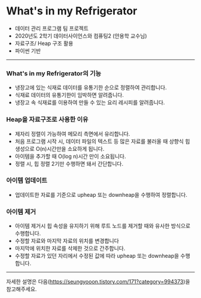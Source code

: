 # What's in my Refrigerator

* 데이터 관리 프로그램 팀 프로젝트
* 2020년도 2학기 데이터사이언스와 컴퓨팅2 (안용학 교수님)
* 자료구조/  Heap 구조 활용 
* 파이썬 기반
---
### What's in my Refrigerator의 기능
* 냉장고에 있는 식재료 데이터를 유통기한 순으로 정렬하여 관리합니다.
* 식재료 데이터의 유통기한이 임박하면 알려줍니다.
* 냉장고 속 식재료를 이용하여 만들 수 있는 요리 레시피를 알려줍니다.
### Heap을 자료구조로 사용한 이유
* 제자리 정렬이 가능하여 메모리 측면에서 유리합니다.
* 처음 프로그램 시작 시, 데이터 파일의 텍스트 등 많은 자료를 불러올 때 상향식 힙 생성으로 O(n)시간만을 소요하게 됩니다.
* 아이템을 추가할 때 O(log n)시간 만이 소요됩니다.
* 정렬 시, 힙 정렬 2기만 수행하면 돼서 간단합니다.
### 아이템 업데이트
* 업데이트한 자료를 기준으로 upheap 또는 downheap을 수행하여 정렬합니다.
### 아이템 제거 
* 아이템 제거시 힙 속성을 유지하기 위해 루트 노드를 제거할 때와 유사한 방식으로 수행합니다. 
* 수정할 자료와 마지막 자료의 위치를 변경합니다 
* 마지막에 위치한 자료를 삭제한 것으로 간주합니다. 
* 수정할 자료가 있던 자리에서 수정된 값에 따라 upheap 또는 downheap을 수행합니다. 

---
자세한 설명은 다음(https://seungyooon.tistory.com/171?category=994373)을  참고해주세요.